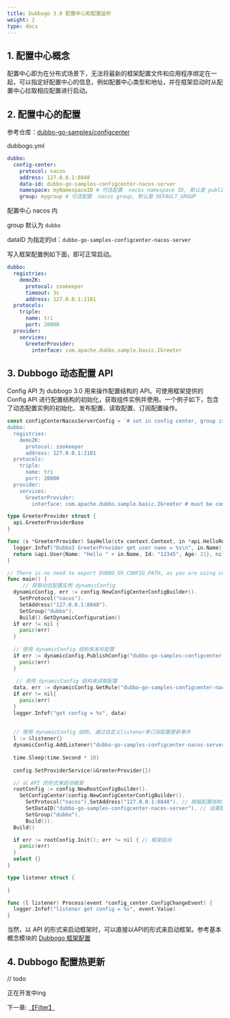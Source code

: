 ```yaml
---
title: Dubbogo 3.0 配置中心和配置监听
weight: 2
type: docs
---
```


## 1. 配置中心概念

配置中心即为在分布式场景下，无法将最新的框架配置文件和应用程序绑定在一起，可以指定好配置中心的信息，例如配置中心类型和地址，并在框架启动时从配置中心拉取相应配置进行启动。

## 2. 配置中心的配置

参考仓库：[dubbo-go-samples/configcenter](https://github.com/apache/dubbo-go-samples/tree/master/configcenter)

dubbogo.yml 

```yaml
dubbo:
  config-center:
    protocol: nacos
    address: 127.0.0.1:8848
    data-id: dubbo-go-samples-configcenter-nacos-server
    namespace: myNamespaceID # 可选配置  nacos namespace ID, 默认是 public
    group: mygroup # 可选配置  nacos group, 默认是 DEFAULT_GROUP
```

配置中心 nacos 内

group 默认为 `dubbo`

dataID 为指定的id：`dubbo-go-samples-configcenter-nacos-server`

写入框架配置例如下面，即可正常启动。

```yaml
dubbo:
  registries:
    demoZK:
      protocol: zookeeper
      timeout: 3s
      address: 127.0.0.1:2181
  protocols:
    triple:
      name: tri
      port: 20000
  provider:
    services:
      GreeterProvider:
        interface: com.apache.dubbo.sample.basic.IGreeter 
```



## 3. Dubbogo 动态配置 API

Config API 为 dubbogo 3.0 用来操作配置结构的 API。可使用框架提供的 Config API 进行配置结构的初始化，获取组件实例并使用。一个例子如下，包含了动态配置实例的初始化、发布配置、读取配置、订阅配置操作。

```go
const configCenterNacosServerConfig = `# set in config center, group is 'dubbo', dataid is 'dubbo-go-samples-configcenter-nacos-server', namespace is default 'public'
dubbo:
  registries:
    demoZK:
      protocol: zookeeper
      address: 127.0.0.1:2181
  protocols:
    triple:
      name: tri
      port: 20000
  provider:
    services:
      GreeterProvider:
        interface: com.apache.dubbo.sample.basic.IGreeter # must be compatible with grpc or dubbo-java`

type GreeterProvider struct {
  api.GreeterProviderBase
}

func (s *GreeterProvider) SayHello(ctx context.Context, in *api.HelloRequest) (*api.User, error) {
  logger.Infof("Dubbo3 GreeterProvider get user name = %s\n", in.Name)
  return &api.User{Name: "Hello " + in.Name, Id: "12345", Age: 21}, nil
}

// There is no need to export DUBBO_GO_CONFIG_PATH, as you are using config api to set config
func main() {
	 // 获取动态配置实例 dynamicConfig
  dynamicConfig, err := config.NewConfigCenterConfigBuilder().
    SetProtocol("nacos").
    SetAddress("127.0.0.1:8848").
    SetGroup("dubbo").
    Build().GetDynamicConfiguration()
  if err != nil {
    panic(err)
  }
  
  // 使用 dynamicConfig 结构来发布配置
  if err := dynamicConfig.PublishConfig("dubbo-go-samples-configcenter-nacos-server", "dubbo", configCenterNacosServerConfig); err != nil {
    panic(err)
  }
  
   // 使用 dynamicConfig 结构来读取配置
  data, err := dynamicConfig.GetRule("dubbo-go-samples-configcenter-nacos-server", 	config_center.WithGroup("dubbo"))
  if err != nil{
    panic(err)
  }
  logger.Infof("get config = %s", data)
  
  
  // 使用 dynamicConfig 结构, 通过自定义listener来订阅配置更新事件
  l := &listener{}
  dynamicConfig.AddListener("dubbo-go-samples-configcenter-nacos-server", l)
  
  time.Sleep(time.Second * 10)
  
  config.SetProviderService(&GreeterProvider{})

  // 以 API 的形式来启动框架
  rootConfig := config.NewRootConfigBuilder().
    SetConfigCenter(config.NewConfigCenterConfigBuilder().
      SetProtocol("nacos").SetAddress("127.0.0.1:8848"). // 根据配置结构，设置配置中心
      SetDataID("dubbo-go-samples-configcenter-nacos-server"). // 设置配置ID
      SetGroup("dubbo").
      Build()).
  Build()

  if err := rootConfig.Init(); err != nil { // 框架启动
    panic(err)
  }
  select {}
}

type listener struct {
	
}

func (l listener) Process(event *config_center.ConfigChangeEvent) {
  logger.Infof("listener get config = %s", event.Value)
}

```

当然，以 API 的形式来启动框架时，可以直接以API的形式来启动框架。参考基本概念模块的 [Dubbogo 框架配置](../../concept/config/)

## 4. Dubbogo 配置热更新

// todo 

正在开发中ing



下一章: [【Filter】](../custom-filter/)

